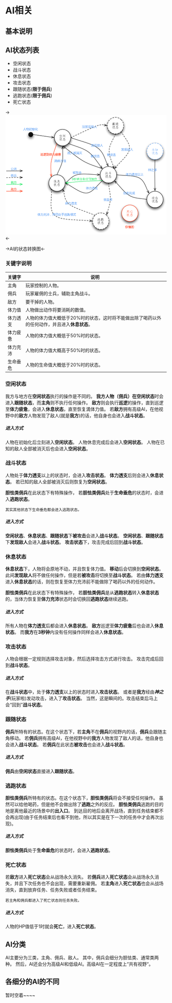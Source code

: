 AI相关
=====

## 基本说明 ##


## AI状态列表 ##

- 空闲状态
- 战斗状态
- 休息状态
- 攻击状态
- 跟随状态(**限于佣兵**)
- 逃跑状态(**限于佣兵**)
- 死亡状态

->![image](./images/AI相关/AI的状态转换图.png "AI的状态转换图")<-

->AI的状态转换图<-

### 关键字说明 ###
 关键字  | 说明
--------|------
 主角     | 玩家控制的人物。
 佣兵     | 玩家雇佣的士兵，辅助主角战斗。
 敌方     | 要干掉的人物。
 体力值   | 人物做出动作将要消耗的数值。
 体力透支 | 人物的体力值大概低于20%时的状态，这时将不能做出除了喝药以外的任何动作，并且进入**休息状态**。
 体力疲惫 | 人物的体力值大概低于50%时的状态。
 体力充沛 | 人物的体力值大概高于50%时的状态。
 生命垂危 | 人物的生命值大概低于20%时的状态。

### 空闲状态 ###
我方与地方在**空闲状态**执行的操作是不同的。
**我方人物（佣兵）**在**空闲状态**时会进入**跟随状态**，而**主角**则不执行任何操作。
**敌方**则会执行**巡逻**的操作，直到巡逻至**体力疲惫**，会进入**休息状态**，直至恢复満体力值。
若**敌方**拥有高级AI，在他视野中的**敌方**人物发现了敌人(就是**我方**)的话，他自身也会进入**战斗状态**。

##### 进入方式 #####
人物在初始化后立刻进入**空闲状态**。
人物休息完成后会进入**空闲状态**。
人物在已知的敌人全部被消灭后也会进入**空闲状态**。

### 战斗状态 ###
人物处于**体力透支**以上的状态时，会进入**攻击状态**。
**体力透支**后则会进入**休息状态**。
若已知的敌人全部被消灭后则恢复为**空闲状态**。

**胆怯类佣兵**在此状态下有特殊操作，
若**胆怯类佣兵**处于**生命垂危**的状态时，会进入**逃跑状态**。

    其实其他状态下生命垂危都会进入逃跑状态。

##### 进入方式 #####
**空闲状态**、**休息状态**、**跟随状态**下**被攻击**会进入**战斗状态**。
**空闲状态**、**跟随状态**下**发现敌人**会进入**战斗状态**。
**攻击状态**下，攻击完成后回到**战斗状态**。

### 休息状态 ###
**休息状态**下，人物将会原地不动，并且恢复体力值。
**移动**后会切换到**空闲状态**。
此间**发现敌人**将不做任何操作，但是若**被攻击**将切换至**战斗状态**。
若由**体力透支**进入**休息状态**的话，则在恢复至体力充沛前不能做除了喝药以外的任何动作。

**胆怯类佣兵**在此状态下有特殊操作，
若**胆怯类佣兵**是从**逃跑状态**转入**休息状态**的，当体力恢复至**体力充沛**状态时会切换回**逃跑状态**继续逃跑。

##### 进入方式 #####
所有人物在**体力透支**后都会进入**休息状态**。
**敌方**巡逻至**体力疲惫**后也会进入**休息状态**。
而**我方**在**3秒钟**内没有任何操作同样会进入**休息状态**。

### 攻击状态 ###
人物会根据一定规则选择攻击对象，然后选择攻击方式进行攻击。
攻击完成后回到**战斗状态**。

##### 进入方式 #####
在**战斗状态**中，处于**体力透支**以上的状态时进入**攻击状态**。
或者是**我方**经由***神之手***(玩家啦)发动攻击，进入了**攻击状态**。
当然，这是瞬间的。攻击结束后马上会“回到”**战斗状态**。

### 跟随状态 ###
**佣兵**所特有的状态。在这个状态下，若**主角**不在**佣兵**的视野内的话，**佣兵**会跟随主角移动。
若**佣兵**拥有高级AI，在他视野中的**我方**人物发现了敌人的话，他自身也会进入**战斗状态**。
若**佣兵**在此状态**被攻击**也会进入**战斗状态**。

##### 进入方式 #####
**佣兵**由**空闲状态**直接进入**跟随状态**。

### 逃跑状态 ###
**胆怯类佣兵**所特有的状态。在这个状态下，**胆怯类佣兵**将会不接受任何操作。
虽然可以给他喝药，但是他不会做出除了**逃跑**之外的反应。
**胆怯类佣兵**逃跑的目的地是离他最近的场景中的**出入口**。
到达目的地后会离开战场，直到任务结束都不会再出现(由于任务结束后也看不到他，所以其实是在下一次的任务中才会再次出现)。

##### 进入方式 #####
**胆怯类佣兵**处于**生命垂危**的状态时，会进入**逃跑状态**。

### 死亡状态 ###
若**敌方**进入**死亡状态**会从战场永久消失。
若**佣兵**进入**死亡状态**会从战场永久消失，并且下次任务也不会出现，需要重新雇佣。
若**主角**进入**死亡状态**也会从战场消失，直到放弃任务、任务失败或者任务结束。

    若主角和佣兵都进入了死亡状态则任务失败。

##### 进入方式 #####
人物的HP值低于1时就会**死亡**，进入**死亡状态**。

## AI分类 ##
AI主要分为三类，主角、佣兵、敌人。
其中，佣兵会细分为胆怯类、通常类两种。
然后，AI还会分为高级AI和低级AI。高级AI在一定程度上“共有视野“。

## 各细分的AI的不同 ##
暂时空着~~~~


